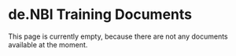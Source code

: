 # de.NBI Training Documents

This page is currently empty, because there are not any documents available at the moment.